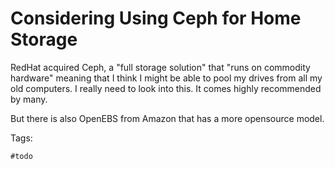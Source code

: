# Considering Using Ceph for Home Storage

RedHat acquired Ceph, a "full storage solution" that "runs on commodity
hardware" meaning that I think I might be able to pool my drives from
all my old computers. I really need to look into this. It comes highly
recommended by many.

But there is also OpenEBS from Amazon that has a more opensource model.

Tags:

    #todo
